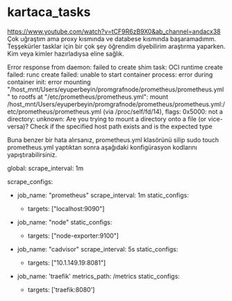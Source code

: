 # kartaca_tasks

https://www.youtube.com/watch?v=tCF9R6zB9X0&ab_channel=andacx38   Çok uğraştım ama proxy kısmında ve databese kısmında başaramadımm. Teşşekürler tasklar için bir çok şey öğrendim diyebilirim araştırma yaparken. Kim veya kimler hazırladıysa eline sağlık.


Error response from daemon: failed to create shim task: OCI runtime create failed: runc create failed: unable to start container process: error during container init: error mounting "/host_mnt/Users/eyuperbeyin/promgrafnode/prometheus/prometheus.yml" to rootfs at "/etc/prometheus/prometheus.yml": mount /host_mnt/Users/eyuperbeyin/promgrafnode/prometheus/prometheus.yml:/etc/prometheus/prometheus.yml (via /proc/self/fd/14), flags: 0x5000: not a directory: unknown: Are you trying to mount a directory onto a file (or vice-versa)? Check if the specified host path exists and is the expected type

Buna benzer bir hata alırsanız, prometheus.yml klasörünü silip sudo touch prometheus.yml yaptıktan sonra aşağıdaki konfigürasyon kodlarını yapıştırabilirsiniz.


global:
  scrape_interval: 1m

scrape_configs:
  - job_name: "prometheus"
    scrape_interval: 1m
    static_configs:
    - targets: ["localhost:9090"]

  - job_name: "node"
    static_configs:
    - targets: ["node-exporter:9100"]

  - job_name: "cadvisor"
    scrape_interval: 5s
    static_configs:
    - targets: ["10.1.149.19:8081"]

  - job_name: 'traefik'
    metrics_path: /metrics
    static_configs:
    - targets: ['traefik:8080']
